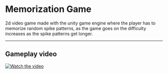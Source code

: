 # Memorization Game

2d video game made with the unity game engine where 
the player has to memorize random spike patterns, as the game goes on the difficulty increases as the spike patterns get longer.

---

## Gameplay video
[![Watch the video](https://raw.githubusercontent.com/username/repository/branch/path/to/thumbnail.jpg)](https://raw.githubusercontent.com/username/repository/branch/path/to/video.mp4)


